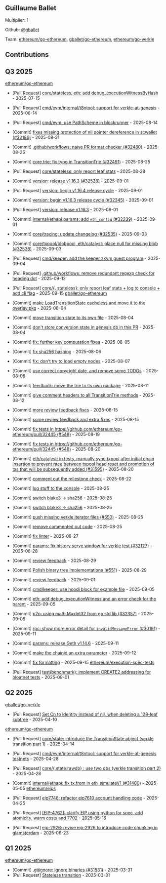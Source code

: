 
## Guillaume Ballet
Multiplier: 1

Github: [@gballet](https://github.com/gballet)

Team: [ethereum/go-ethereum](https://github.com/ethereum/go-ethereum/pulls?q=is%3Apr+author%3Agballet), [gballet/go-ethereum](https://github.com/gballet/go-ethereum/pulls?q=is%3Apr+author%3Agballet), [ethereum/go-verkle](https://github.com/ethereum/go-verkle/pulls?q=is%3Apr+author%3Agballet)

## Contributions

## Q3 2025


[ethereum/go-ethereum](https://github.com/ethereum/go-ethereum)
* [Pull Request] [core/stateless, eth: add debug_executionWitnessByHash](https://github.com/ethereum/go-ethereum/pull/32216) - 2025-07-15

* [Pull Request] [cmd/evm/internal/t8ntool: support for verkle-at-genesis](https://github.com/ethereum/go-ethereum/pull/32445) - 2025-08-14
* [Pull Request] [cmd/evm: use PathScheme in blockrunner](https://github.com/ethereum/go-ethereum/pull/32444) - 2025-08-14
* [Commit] [fixes missing protection of nil pointer dereference in scwallet (#32186)](https://github.com/ethereum/go-ethereum/commit/39ab721992e634f3b0adb3e08b16fb0c4d8a379c) - 2025-08-21
* [Commit] [.github/workflows: naive PR format checker (#32480)](https://github.com/ethereum/go-ethereum/commit/a9ac2755886299eb200e9725c6412f7bfca83246) - 2025-08-25
* [Commit] [core,trie: fix typo in TransitionTrie (#32491)](https://github.com/ethereum/go-ethereum/commit/d0602ba45a651e5a3d40ecd7cc4deab8a8625e76) - 2025-08-25
* [Pull Request] [core/stateless: only report leaf stats](https://github.com/ethereum/go-ethereum/pull/32507) - 2025-08-28
* [Commit] [version: release v1.16.3 (#32528)](https://github.com/ethereum/go-ethereum/commit/0978604196e5949cf83b45d1a08d175f0cbe4f73) - 2025-09-01
* [Pull Request] [version: begin v1.16.4 release cycle](https://github.com/ethereum/go-ethereum/pull/32529) - 2025-09-01
* [Commit] [version: begin v1.16.3 release cycle (#32345)](https://github.com/ethereum/go-ethereum/commit/073e7ec4b0e99aba1b1f16e3556e1f261a0136f4) - 2025-09-01
* [Pull Request] [version: release v1.16.3](https://github.com/ethereum/go-ethereum/pull/32528) - 2025-09-01
* [Commit] [internal/ethapi,params: add `eth_config` (#32239)](https://github.com/ethereum/go-ethereum/commit/ffe758c7a783ef2f4fefbb72200a740adce015c1) - 2025-09-01
* [Commit] [core/tracing: update changelog (#32535)](https://github.com/ethereum/go-ethereum/commit/e6884ccccfac51f9528953275769ba8a72bf18c6) - 2025-09-03
* [Commit] [core/txpool/blobpool, eth/catalyst: place null for missing blob (#32536)](https://github.com/ethereum/go-ethereum/commit/00516c71fbc4781f345806cdc684c6c223159029) - 2025-09-03
* [Pull Request] [cmd/keeper: add the keeper zkvm guest program](https://github.com/ethereum/go-ethereum/pull/32543) - 2025-09-04
* [Pull Request] [.github/workflows: remove redundant regexp check for heading dot](https://github.com/ethereum/go-ethereum/pull/32597) - 2025-09-12
* [Pull Request] [core/{, stateless}: only report leaf stats + log to console + add cli flag](https://github.com/ethereum/go-ethereum/pull/32619) - 2025-09-15
[gballet/go-ethereum](https://github.com/gballet/go-ethereum)
* [Commit] [make LoadTransitionState cacheless and move it to the overlay pkg](https://github.com/gballet/go-ethereum/commit/0f37c99d3457791f97995b08c2f6d53f4a5b37c6) - 2025-08-04
* [Commit] [move transition state to its own file](https://github.com/gballet/go-ethereum/commit/f0f51d1ef458c1593e908741180615ad83fd07eb) - 2025-08-04
* [Commit] [don't store conversion state in genesis db in this PR](https://github.com/gballet/go-ethereum/commit/a483135b2b5d39d47a783c9409b44fd08e62306d) - 2025-08-04
* [Commit] [fix: further key computation fixes](https://github.com/gballet/go-ethereum/commit/2c3814687e88ce0c0f490cce481e85082a343ffd) - 2025-08-05
* [Commit] [fix sha256 hashing](https://github.com/gballet/go-ethereum/commit/ba1ad7f846dd155e049a181348ab8468782c77c8) - 2025-08-06
* [Commit] [fix: don't try to load empty nodes](https://github.com/gballet/go-ethereum/commit/baea4d89eece681a0af3c492a27c3b3456cc5ac6) - 2025-08-07
* [Commit] [use correct copyright date, and remove some TODOs](https://github.com/gballet/go-ethereum/commit/b7c4d3c1b5238430b500e16e6b74b55c5db16531) - 2025-08-08
* [Commit] [feedback: move the trie to its own package](https://github.com/gballet/go-ethereum/commit/93417ea660bba6a3d0ce68521bbac2f858b83728) - 2025-08-11
* [Commit] [give comment headers to all TransitionTrie methods](https://github.com/gballet/go-ethereum/commit/8658f9152e5538061170670f5264bda4218b74e1) - 2025-08-12
* [Commit] [more review feedback fixes](https://github.com/gballet/go-ethereum/commit/0a9b14af728e0a94e6a72eaebcc8c7967e617fcb) - 2025-08-15
* [Commit] [some review feedback and extra fixes](https://github.com/gballet/go-ethereum/commit/cdaf64c78044a766abb8239183fbd242d08659fd) - 2025-08-15
* [Commit] [fix tests in https://github.com/ethereum/go-ethereum/pull/32445 (#548)](https://github.com/gballet/go-ethereum/commit/a56b754ffbe22952f0453799046efb921ec2a365) - 2025-08-19
* [Commit] [fix tests in https://github.com/ethereum/go-ethereum/pull/32445 (#548)](https://github.com/gballet/go-ethereum/commit/694b6a1df05e8d79031ccad1f7a6abb1ca351227) - 2025-08-20
* [Commit] [eth/catalyst:  in tests, manually sync txpool after initial chain insertion to prevent race between txpool head reset and promotion of txs that will be subsequently added (#31595)](https://github.com/gballet/go-ethereum/commit/9b4eab6a29704f55fa7b4b92e296094f0dbcee22) - 2025-08-20
* [Commit] [comment out the milestone check](https://github.com/gballet/go-ethereum/commit/0647bdb5559d97fd882012f985ada2d8bb7884d1) - 2025-08-22
* [Commit] [log stuff to the console](https://github.com/gballet/go-ethereum/commit/0847f5b31b8d134b5b43401c367e5f83303b09d1) - 2025-08-25
* [Commit] [switch blake3 -> sha256](https://github.com/gballet/go-ethereum/commit/1fe759c98567344af5cfb4315cfe782ddebf2d53) - 2025-08-25
* [Commit] [switch blake3 -> sha256](https://github.com/gballet/go-ethereum/commit/295fd383efc34377ce2e45c299d973ee74a2e033) - 2025-08-25
* [Commit] [push missing verkle iterator files (#550)](https://github.com/gballet/go-ethereum/commit/5130362a9efd806e75760d25265b9f4e9be7c056) - 2025-08-25
* [Commit] [remove commented out code](https://github.com/gballet/go-ethereum/commit/12e6a796c68b033fb1a71afe74760ef6ac2a1a82) - 2025-08-25
* [Commit] [fix linter](https://github.com/gballet/go-ethereum/commit/931b8fb13ed5ed3e0c6d227d64297930f5d16c2d) - 2025-08-27
* [Commit] [params: fix history serve window for verkle test (#32127)](https://github.com/gballet/go-ethereum/commit/42467f13705db85ee86d0e1d6eabe9eb5a6875c8) - 2025-08-28
* [Commit] [review feedback](https://github.com/gballet/go-ethereum/commit/e99e19a0d942a1744743558093f4164a3ac97bd8) - 2025-08-29
* [Commit] [Polish binary tree implementations (#551)](https://github.com/gballet/go-ethereum/commit/123723b9da31624a10668165a54cf15922aba1af) - 2025-08-29

* [Commit] [review feedback](https://github.com/gballet/go-ethereum/commit/e99e19a0d942a1744743558093f4164a3ac97bd8) - 2025-09-01
* [Commit] [cmd/keeper: use hoodi block for example file](https://github.com/gballet/go-ethereum/commit/f9892c2fc31f1c35fc3c712f91e0cc5b6129d1af) - 2025-09-05
* [Commit] [eth: add debug_executionWitness and an error check for the parent](https://github.com/gballet/go-ethereum/commit/8f7cb130d50754a5f8b314cf3c9fc1d576e1b883) - 2025-09-05
* [Commit] [p2p: using math.MaxInt32 from go std lib (#32357)](https://github.com/gballet/go-ethereum/commit/997dff4fae6470dced58fbd6f8e57f8d496487d4) - 2025-09-08
* [Commit] [rpc: show more error detail for `invalidMessageError` (#30191)](https://github.com/gballet/go-ethereum/commit/57e662793287651dcfd36c52fb40a83c54682810) - 2025-09-11
* [Commit] [params: release Geth v1.14.6](https://github.com/gballet/go-ethereum/commit/d5ebd4bbf66a96234082e2a0ac6f4c4908966108) - 2025-09-11
* [Commit] [make the chainid an extra parameter](https://github.com/gballet/go-ethereum/commit/8a73d64f5ef7534c5402d1cf534e4231eaad3d76) - 2025-09-12
* [Commit] [fix formatting](https://github.com/gballet/go-ethereum/commit/48694958610b905f9cd1ee926af45dfc580cc2b8) - 2025-09-15
[ethereum/execution-spec-tests](https://github.com/ethereum/execution-spec-tests)
* [Pull Request] [test(benchmark): implement CREATE2 addressing for bloatnet tests](https://github.com/ethereum/execution-spec-tests/pull/2090) - 2025-09-01
## Q2 2025


[gballet/go-verkle](https://github.com/gballet/go-verkle)
* [Pull Request] [Set Cn to identity instead of nil, when deleting a 128-leaf subtree](https://github.com/ethereum/go-verkle/pull/465) - 2025-04-10

[ethereum/go-ethereum](https://github.com/ethereum/go-ethereum)
* [Pull Request] [core/state: introduce the TransitionState object (verkle transition part 1)](https://github.com/ethereum/go-ethereum/pull/31634) - 2025-04-14

* [Pull Request] [cmd/evm/internal/t8ntool: support for verkle-at-genesis testnets](https://github.com/ethereum/go-ethereum/pull/31730) - 2025-04-28
* [Pull Request] [core/{,state,rawdb} : use two dbs (verkle transition part 2)](https://github.com/ethereum/go-ethereum/pull/31727) - 2025-04-28
* [Commit] [internal/ethapi: fix tx.from in eth_simulateV1 (#31480)](https://github.com/ethereum/go-ethereum/commit/bca0646ede39d45303d8bd0b24ff5e7efa4f3e28) - 2025-05-05
[ethereum/eips](https://github.com/ethereum/eips)
* [Pull Request] [eip7748: refactor eip7610 account handling code](https://github.com/ethereum/EIPs/pull/9695) - 2025-04-25
* [Pull Request] [[EIP-4762]: clarify EIP using python for spec, add atomicity, warm costs and 7702](https://github.com/ethereum/EIPs/pull/9780) - 2025-05-16
* [Pull Request] [eip-2926: revive eip-2926 to introduce code chunking in glamsterdam](https://github.com/ethereum/EIPs/pull/9927) - 2025-06-23
## Q1 2025

[ethereum/go-ethereum](https://github.com/ethereum/go-ethereum)
* [Commit] [.gitignore: ignore binaries (#31531)](https://github.com/ethereum/go-ethereum/commit/ffa315f7460b6f050e89b63ca63876d974fb19bf) - 2025-03-31
* [Pull Request] [Stateless transition](https://github.com/ethereum/go-ethereum/pull/31532) - 2025-03-31
